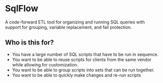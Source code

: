 # SqlFlow

A code-forward ETL tool for organizing and running SQL queries with support for grouping, variable replacement, and fail protection.

## Who is this for?
- You have a large number of SQL scripts that have to be run in sequence.
- You want to be able to reuse scripts for clients from the same vendor while allowing for customization. 
- You want to be able to group scripts into sets that can be run together.
- You want to be able to quickly make changes and re-run scripts